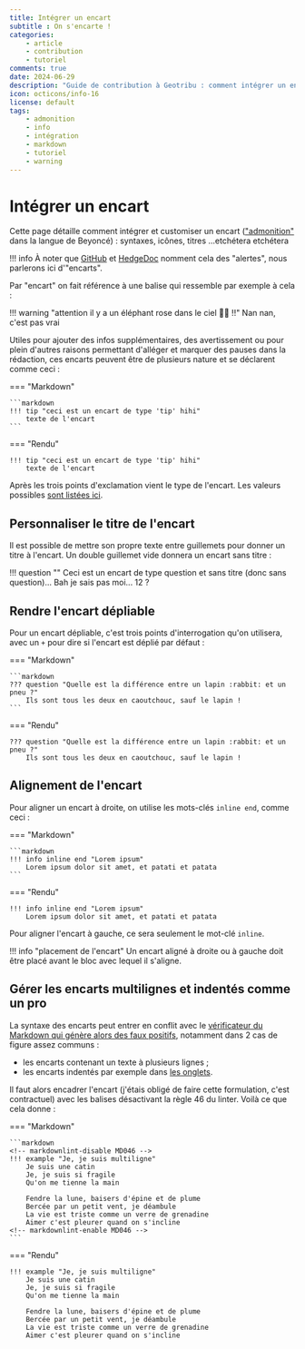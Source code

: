 ```yaml
---
title: Intégrer un encart
subtitle : On s'encarte !
categories:
    - article
    - contribution
    - tutoriel
comments: true
date: 2024-06-29
description: "Guide de contribution à Geotribu : comment intégrer un encart pour info, ou avertissement, ou autre"
icon: octicons/info-16
license: default
tags:
    - admonition
    - info
    - intégration
    - markdown
    - tutoriel
    - warning
---
```


# Intégrer un encart

Cette page détaille comment intégrer et customiser un encart (["admonition"](https://squidfunk.github.io/mkdocs-material/reference/admonitions/) dans la langue de Beyoncé) : syntaxes, icônes, titres ...etchétera etchétera

!!! info
    À noter que [GitHub](https://docs.github.com/fr/get-started/writing-on-github/getting-started-with-writing-and-formatting-on-github/basic-writing-and-formatting-syntax#alerts) et [HedgeDoc](https://docs.hedgedoc.dev/references/hfm/#structural-elements) nomment cela des "alertes", nous parlerons ici d'"encarts".

Par "encart" on fait référence à une balise qui ressemble par exemple à cela :

!!! warning "attention il y a un éléphant rose dans le ciel :elephant::purple_heart: !!"
    Nan nan, c'est pas vrai

Utiles pour ajouter des infos supplémentaires, des avertissement ou pour plein d'autres raisons permettant d'alléger et marquer des pauses dans la rédaction, ces encarts peuvent être de plusieurs nature et se déclarent comme ceci :

<!-- markdownlint-disable MD046 -->
=== "Markdown"

    ```markdown
    !!! tip "ceci est un encart de type 'tip' hihi"
        texte de l'encart
    ```

=== "Rendu"

    !!! tip "ceci est un encart de type 'tip' hihi"
        texte de l'encart
<!-- markdownlint-enable MD046 -->

Après les trois points d'exclamation vient le type de l'encart. Les valeurs possibles [sont listées ici](https://squidfunk.github.io/mkdocs-material/reference/admonitions/#supported-types).

## Personnaliser le titre de l'encart

Il est possible de mettre son propre texte entre guillemets pour donner un titre à l'encart. Un double guillemet vide donnera un encart sans titre :

!!! question ""
    Ceci est un encart de type question et sans titre (donc sans question)... Bah je sais pas moi... 12 ?

## Rendre l'encart dépliable

Pour un encart dépliable, c'est trois points d'interrogation qu'on utilisera, avec un `+` pour dire si l'encart est déplié par défaut :

<!-- markdownlint-disable MD046 -->
=== "Markdown"

    ```markdown
    ??? question "Quelle est la différence entre un lapin :rabbit: et un pneu ?"
        Ils sont tous les deux en caoutchouc, sauf le lapin !
    ```

=== "Rendu"

    ??? question "Quelle est la différence entre un lapin :rabbit: et un pneu ?"
        Ils sont tous les deux en caoutchouc, sauf le lapin !
<!-- markdownlint-enable MD046 -->

## Alignement de l'encart

Pour aligner un encart à droite, on utilise les mots-clés `inline end`, comme ceci :

<!-- markdownlint-disable MD046 -->
=== "Markdown"

    ```markdown
    !!! info inline end "Lorem ipsum"
        Lorem ipsum dolor sit amet, et patati et patata
    ```

=== "Rendu"

    !!! info inline end "Lorem ipsum"
        Lorem ipsum dolor sit amet, et patati et patata
<!-- markdownlint-enable MD046 -->

Pour aligner l'encart à gauche, ce sera seulement le mot-clé `inline`.

!!! info "placement de l'encart"
    Un encart aligné à droite ou à gauche doit être placé avant le bloc avec lequel il s'aligne.

## Gérer les encarts multilignes et indentés comme un pro

La syntaxe des encarts peut entrer en conflit avec le [vérificateur du Markdown qui génère alors des faux positifs](../internal/markdown_linter.md#gérer-les-faux-positifs-du-linter "Gérer les faux positifs du linter Markdown"), notamment dans 2 cas de figure assez communs :

- les encarts contenant un texte à plusieurs lignes ;
- les encarts indentés par exemple dans [les onglets](https://squidfunk.github.io/mkdocs-material/reference/content-tabs/).

Il faut alors encadrer l'encart (j'étais obligé de faire cette formulation, c'est contractuel) avec les balises désactivant la règle 46 du linter. Voilà ce que cela donne :

<!-- markdownlint-disable MD046 -->
=== "Markdown"

    ```markdown
    <!-- markdownlint-disable MD046 -->
    !!! example "Je, je suis multiligne"
        Je suis une catin
        Je, je suis si fragile
        Qu'on me tienne la main

        Fendre la lune, baisers d'épine et de plume
        Bercée par un petit vent, je déambule
        La vie est triste comme un verre de grenadine
        Aimer c'est pleurer quand on s'incline
    <!-- markdownlint-enable MD046 -->
    ```

=== "Rendu"
<!-- markdownlint-disable MD046 -->
    !!! example "Je, je suis multiligne"
        Je suis une catin
        Je, je suis si fragile
        Qu'on me tienne la main

        Fendre la lune, baisers d'épine et de plume
        Bercée par un petit vent, je déambule
        La vie est triste comme un verre de grenadine
        Aimer c'est pleurer quand on s'incline
<!-- markdownlint-enable MD046 -->
